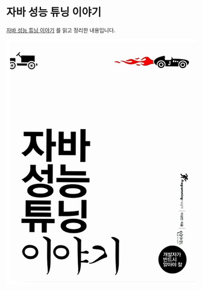 # 자바 성능 튜닝 이야기
[자바 성능 튜닝 이야기](https://www.aladin.co.kr/shop/wproduct.aspx?ItemId=32526713) 를 읽고 정리한 내용입니다.

![자바 성능 튜닝 이야기 도서](image/자바성능책표지.png)














